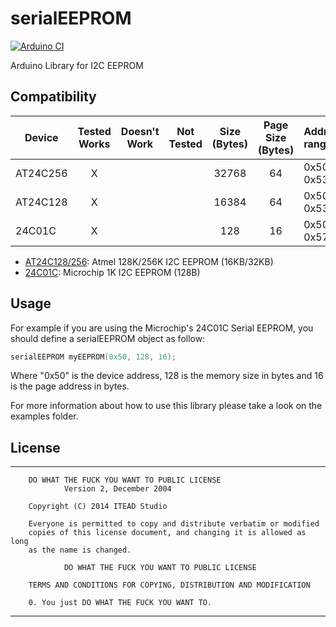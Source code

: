 # serialEEPROM

[![Arduino CI](https://github.com/argandas/serialEEPROM/workflows/Arduino_CI/badge.svg)](https://github.com/marketplace/actions/arduino_ci)

Arduino Library for I2C EEPROM

<!-- START COMPATIBILITY TABLE -->

## Compatibility

Device      | Tested Works | Doesn't Work | Not Tested | Size (Bytes) | Page Size (Bytes) | Address range 
----------- | :----------: | :----------: | :--------: | :----------: | :---------------: | :------------
AT24C256    |       X      |              |            | 32768        | 64                | 0x50 ~ 0x53
AT24C128    |       X      |              |            | 16384        | 64                | 0x50 ~ 0x53
24C01C      |       X      |              |            | 128          | 16                | 0x50 ~ 0x57

  * [AT24C128/256](http://www.atmel.com/Images/doc0670.pdf): Atmel 128K/256K I2C EEPROM (16KB/32KB)
  * [24C01C](http://ww1.microchip.com/downloads/en/DeviceDoc/21201K.pdf): Microchip 1K I2C EEPROM (128B)

<!-- END COMPATIBILITY TABLE -->

## Usage

For example if you are using the Microchip's 24C01C Serial EEPROM, you should define a serialEEPROM object as follow:
```c++
serialEEPROM myEEPROM(0x50, 128, 16);
```
Where "0x50" is the device address, 128 is the memory size in bytes and 16 is the page address in bytes.

For more information about how to use this library please take a look on the examples folder.

## License

-------------------------------------------------------------------------------

		DO WHAT THE FUCK YOU WANT TO PUBLIC LICENSE 
				Version 2, December 2004 

		Copyright (C) 2014 ITEAD Studio

		Everyone is permitted to copy and distribute verbatim or modified 
		copies of this license document, and changing it is allowed as long 
		as the name is changed. 

				DO WHAT THE FUCK YOU WANT TO PUBLIC LICENSE 
				
		TERMS AND CONDITIONS FOR COPYING, DISTRIBUTION AND MODIFICATION 

		0. You just DO WHAT THE FUCK YOU WANT TO.

-------------------------------------------------------------------------------

